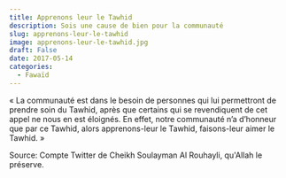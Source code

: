 ```yaml
---
title: Apprenons leur le Tawhid
description: Sois une cause de bien pour la communauté
slug: apprenons-leur-le-tawhid
image: apprenons-leur-le-tawhid.jpg
draft: False
date: 2017-05-14
categories: 
  - Fawaïd
---
```


« La communauté est dans le besoin de personnes qui lui permettront de prendre soin du Tawhid, après que certains qui se revendiquent de cet appel ne nous en est éloignés. En effet, notre communauté n’a d’honneur que par ce Tawhid, alors apprenons-leur le Tawhid, faisons-leur aimer le Tawhid. »

Source: Compte Twitter de Cheikh Soulayman Al Rouhayli, qu'Allah le préserve.